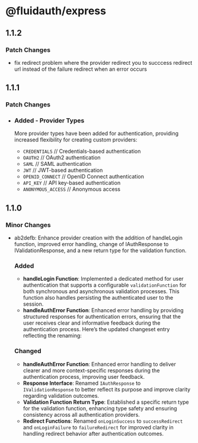 # @fluidauth/express

## 1.1.2

### Patch Changes

- fix redirect problem where the provider redirect you to succcess redirect url instead of the failure redirect when an error occurs

## 1.1.1

### Patch Changes

- ### Added - Provider Types

  More provider types have been added for authentication, providing increased flexibility for creating custom providers:

  - `CREDENTIALS` // Credentials-based authentication
  - `OAUTH2` // OAuth2 authentication
  - `SAML` // SAML authentication
  - `JWT` // JWT-based authentication
  - `OPENID_CONNECT` // OpenID Connect authentication
  - `API_KEY` // API key-based authentication
  - `ANONYMOUS_ACCESS` // Anonymous access

## 1.1.0

### Minor Changes

- ab2defb: Enhance provider creation with the addition of handleLogin function, improved error handling, change of IAuthResponse to IValidationResponse, and a new return type for the validation function.

  ### Added

  - **handleLogin Function**: Implemented a dedicated method for user authentication that supports a configurable `validationFunction` for both synchronous and asynchronous validation processes. This function also handles persisting the authenticated user to the session.
  - **handleAuthError Function**: Enhanced error handling by providing structured responses for authentication errors, ensuring that the user receives clear and informative feedback during the authentication process.
    Here’s the updated changeset entry reflecting the renaming:

  ### Changed

  - **handleAuthError Function**: Enhanced error handling to deliver clearer and more context-specific responses during the authentication process, improving user feedback.
  - **Response Interface**: Renamed `IAuthResponse` to `IValidationResponse` to better reflect its purpose and improve clarity regarding validation outcomes.
  - **Validation Function Return Type**: Established a specific return type for the validation function, enhancing type safety and ensuring consistency across all authentication providers.
  - **Redirect Functions**: Renamed `onLoginSuccess` to `successRedirect` and `onLoginFailure` to `failureRedirect` for improved clarity in handling redirect behavior after authentication outcomes.
